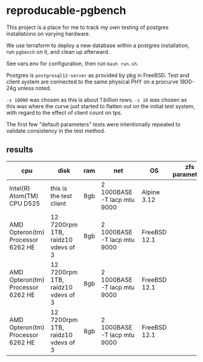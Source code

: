 # reproducable-pgbench

This project is a place for me to track my own testing of postgres installations on varying hardware.

We use terraform to deploy a new database within a postgres installation, run `pgbench` on it, and clean up afterward.

See vars.env for configuration, then run `bash run.sh`.

Postgres is `postgresql12-server` as provided by pkg in FreeBSD.
Test and client system are connected to the same physical PHY on a procurve 1800-24g unless noted.

`-s 10000` was chosen as this is about 1 billion rows.
`-c 16` was chosen as this was where the curve just started to flatten out on the initial test system, with regard to the effect of client count on tps.

The first few "default parameters" tests were intentionally repeated to validate consistency in the test method.

## results

| cpu					| disk					| ram	| net				| OS		| zfs parameters				| compress ratio	| load time	| latency	| tps		|
|---					|---					|---	|---				|---		|---						|---			|---		|---		|---		|
| Intel(R) Atom(TM) CPU D525		| this is the test client		| 8gb	| 2 1000BASE-T lacp mtu 9000	| Alpine 3.12	|						|			|		|		|		|
| AMD Opteron(tm) Processor 6262 HE     | 12 7200rpm 1TB, raidz10 vdevs of 3    | 8gb   | 2 1000BASE-T lacp mtu 9000    | FreeBSD 12.1  |						|			| 120m39.281s	| 157.043 ms	| 101.883033	|
| AMD Opteron(tm) Processor 6262 HE     | 12 7200rpm 1TB, raidz10 vdevs of 3    | 8gb   | 2 1000BASE-T lacp mtu 9000    | FreeBSD 12.1  |                                               |			|               |               |		|
| AMD Opteron(tm) Processor 6262 HE     | 12 7200rpm 1TB, raidz10 vdevs of 3    | 8gb   | 2 1000BASE-T lacp mtu 9000    | FreeBSD 12.1  |                                               |           		|               |               |		|
